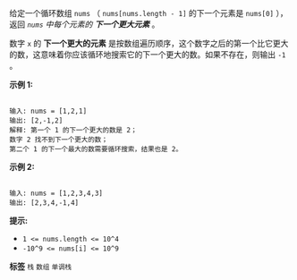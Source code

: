 给定一个循环数组 `nums` （ `nums[nums.length - 1]` 的下一个元素是 `nums[0]` ），返回 *`nums` 中每个元素的 **下一个更大元素*** 。

数字 `x` 的 **下一个更大的元素** 是按数组遍历顺序，这个数字之后的第一个比它更大的数，这意味着你应该循环地搜索它的下一个更大的数。如果不存在，则输出 `-1` 。

 

 **示例 1:** 

```

输入: nums = [1,2,1]
输出: [2,-1,2]
解释: 第一个 1 的下一个更大的数是 2；
数字 2 找不到下一个更大的数； 
第二个 1 的下一个最大的数需要循环搜索，结果也是 2。

```
 **示例 2:** 

```

输入: nums = [1,2,3,4,3]
输出: [2,3,4,-1,4]

```
 

 **提示:** 
-  `1 <= nums.length <= 10^4` 
-  `-10^9 <= nums[i] <= 10^9` 
 
**标签**
`栈` `数组` `单调栈` 

